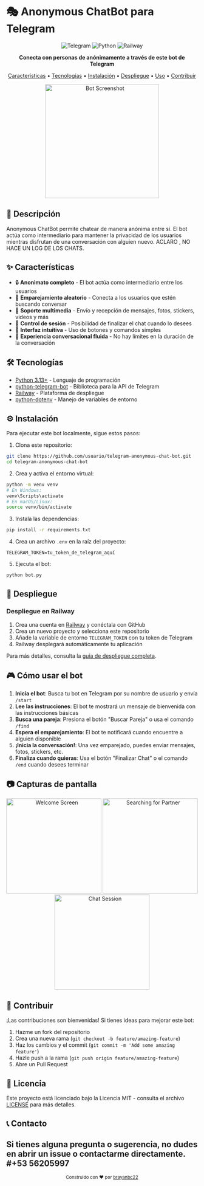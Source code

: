 # 🎭 Anonymous ChatBot para Telegram

<div align="center">
  
![Telegram](https://img.shields.io/badge/Telegram-2CA5E0?style=for-the-badge&logo=telegram&logoColor=white)
![Python](https://img.shields.io/badge/Python-3776AB?style=for-the-badge&logo=python&logoColor=white)
![Railway](https://img.shields.io/badge/Railway-131415?style=for-the-badge&logo=railway&logoColor=white)

**Conecta con personas de anónimamente a través de este bot de Telegram**

[Características](#características) • 
[Tecnologías](#tecnologías) • 
[Instalación](#instalación) • 
[Despliegue](#despliegue) • 
[Uso](#cómo-usar-el-bot) • 
[Contribuir](#contribuir)

<img src="https://i.imgur.com/yTCGhUB.png" alt="Bot Screenshot" width="300"/>

</div>

## 📝 Descripción

Anonymous ChatBot permite chatear de manera anónima entre sí. El bot actúa como intermediario para mantener la privacidad de los usuarios mientras disfrutan de una conversación con alguien nuevo. ACLARO , NO HACE UN LOG DE LOS CHATS.

## ✨ Características

- 🔒 **Anonimato completo** - El bot actúa como intermediario entre los usuarios
- 🔄 **Emparejamiento aleatorio** - Conecta a los usuarios que estén buscando conversar
- 📱 **Soporte multimedia** - Envío y recepción de mensajes, fotos, stickers, videos y más
- 🛑 **Control de sesión** - Posibilidad de finalizar el chat cuando lo desees
- 🎯 **Interfaz intuitiva** - Uso de botones y comandos simples
- 🎲 **Experiencia conversacional fluida** - No hay límites en la duración de la conversación

## 🛠️ Tecnologías

- [Python 3.13+](https://www.python.org/) - Lenguaje de programación
- [python-telegram-bot](https://python-telegram-bot.org/) - Biblioteca para la API de Telegram
- [Railway](https://railway.app/) - Plataforma de despliegue
- [python-dotenv](https://pypi.org/project/python-dotenv/) - Manejo de variables de entorno

## ⚙️ Instalación

Para ejecutar este bot localmente, sigue estos pasos:

1. Clona este repositorio:
```bash
git clone https://github.com/usuario/telegram-anonymous-chat-bot.git
cd telegram-anonymous-chat-bot
```

2. Crea y activa el entorno virtual:
```bash
python -m venv venv
# En Windows:
venv\Scripts\activate
# En macOS/Linux:
source venv/bin/activate
```

3. Instala las dependencias:
```bash
pip install -r requirements.txt
```

4. Crea un archivo `.env` en la raíz del proyecto:
```
TELEGRAM_TOKEN=tu_token_de_telegram_aquí
```

5. Ejecuta el bot:
```bash
python bot.py
```

## 🚀 Despliegue

### Despliegue en Railway

1. Crea una cuenta en [Railway](https://railway.app/) y conéctala con GitHub
2. Crea un nuevo proyecto y selecciona este repositorio
3. Añade la variable de entorno `TELEGRAM_TOKEN` con tu token de Telegram
4. Railway desplegará automáticamente tu aplicación

Para más detalles, consulta la [guía de despliegue completa](docs/railway-deployment.md).

## 🎮 Cómo usar el bot

1. **Inicia el bot**: Busca tu bot en Telegram por su nombre de usuario y envía `/start`
2. **Lee las instrucciones**: El bot te mostrará un mensaje de bienvenida con las instrucciones básicas
3. **Busca una pareja**: Presiona el botón "Buscar Pareja" o usa el comando `/find`
4. **Espera el emparejamiento**: El bot te notificará cuando encuentre a alguien disponible
5. **¡Inicia la conversación!**: Una vez emparejado, puedes enviar mensajes, fotos, stickers, etc.
6. **Finaliza cuando quieras**: Usa el botón "Finalizar Chat" o el comando `/end` cuando desees terminar

## 📷 Capturas de pantalla

<div align="center">
  <img src="https://i.imgur.com/aFGnfPy.png" alt="Welcome Screen" width="250"/>
  <img src="https://i.imgur.com/Q8iKvOM.png" alt="Searching for Partner" width="250"/>
  <img src="https://i.imgur.com/6Xscwvh.png" alt="Chat Session" width="250"/>
</div>

## 🤝 Contribuir

¡Las contribuciones son bienvenidas! Si tienes ideas para mejorar este bot:

1. Hazme un fork del repositorio
2. Crea una nueva rama (`git checkout -b feature/amazing-feature`)
3. Haz los cambios y el commit (`git commit -m 'Add some amazing feature'`)
4. Hazle push a la rama (`git push origin feature/amazing-feature`)
5. Abre un Pull Request

## 📜 Licencia

Este proyecto está licenciado bajo la Licencia MIT - consulta el archivo [LICENSE](LICENSE) para más detalles.

## 📞 Contacto

Si tienes alguna pregunta o sugerencia, no dudes en abrir un issue o contactarme directamente.
#+53 56205997
---

<div align="center">
  <sub>Construido con ❤️ por <a href="https://github.com/brayanbc22">brayanbc22</a></sub>
</div>
